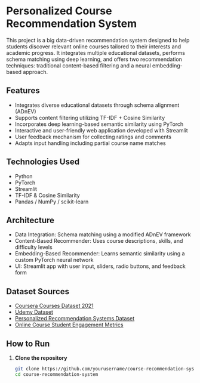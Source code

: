 # Personalized Course Recommendation System
This project is a big data-driven recommendation system designed to help students discover relevant online courses tailored to their interests and academic progress. It integrates multiple educational datasets, performs schema matching using deep learning, and offers two recommendation techniques: traditional content-based filtering and a neural embedding-based approach.

## Features
- Integrates diverse educational datasets through schema alignment (ADnEV)
- Supports content filtering utilizing TF-IDF + Cosine Similarity
- Incorporates deep learning-based semantic similarity using PyTorch
- Interactive and user-friendly web application developed with Streamlit
- User feedback mechanism for collecting ratings and comments
- Adapts input handling including partial course name matches

## Technologies Used
- Python
- PyTorch
- Streamlit
- TF-IDF & Cosine Similarity
- Pandas / NumPy / scikit-learn

## Architecture
- Data Integration: Schema matching using a modified ADnEV framework
- Content-Based Recommender: Uses course descriptions, skills, and difficulty levels
- Embedding-Based Recommender: Learns semantic similarity using a custom PyTorch neural network
- UI: Streamlit app with user input, sliders, radio buttons, and feedback form

## Dataset Sources
- [Coursera Courses Dataset 2021](https://www.kaggle.com/datasets/khusheekapoor/coursera-courses-dataset-2021)
- [Udemy Dataset](https://www.kaggle.com/datasets/shailx/course-recommendation-system-dataset)
- [Personalized Recommendation Systems Dataset](https://www.kaggle.com/datasets/alfarisbachmid/personalized-recommendation-systems-dataset)
- [Online Course Student Engagement Metrics](https://www.kaggle.com/datasets/thedevastator/online-course-student-engagement-metrics)

## How to Run

1. **Clone the repository**
   ```bash
   git clone https://github.com/yourusername/course-recommendation-system.git
   cd course-recommendation-system
